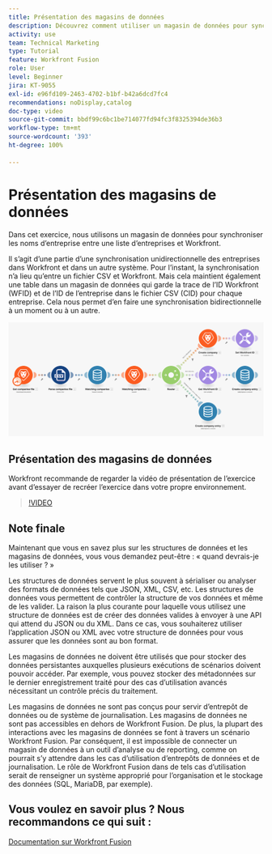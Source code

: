 ```yaml
---
title: Présentation des magasins de données
description: Découvrez comment utiliser un magasin de données pour synchroniser les noms d’entreprise entre une liste d’entreprises et Workfront à l’aide de  [!DNL Adobe Workfront Fusion].
activity: use
team: Technical Marketing
type: Tutorial
feature: Workfront Fusion
role: User
level: Beginner
jira: KT-9055
exl-id: e96fd109-2463-4702-b1bf-b42a6dcd7fc4
recommendations: noDisplay,catalog
doc-type: video
source-git-commit: bbdf99c6bc1be714077fd94fc3f8325394de36b3
workflow-type: tm+mt
source-wordcount: '393'
ht-degree: 100%

---
```


# Présentation des magasins de données

Dans cet exercice, nous utilisons un magasin de données pour synchroniser les noms d’entreprise entre une liste d’entreprises et Workfront.

Il s’agit d’une partie d’une synchronisation unidirectionnelle des entreprises dans Workfront et dans un autre système. Pour l’instant, la synchronisation n’a lieu qu’entre un fichier CSV et Workfront. Mais cela maintient également une table dans un magasin de données qui garde la trace de l’ID Workfront (WFID) et de l’ID de l’entreprise dans le fichier CSV (CID) pour chaque entreprise. Cela nous permet d’en faire une synchronisation bidirectionnelle à un moment ou à un autre.

![Une image d’un scénario Fusion](assets/data-structures-and-data-stores-2.png)

## Présentation des magasins de données

Workfront recommande de regarder la vidéo de présentation de l’exercice avant d’essayer de recréer l’exercice dans votre propre environnement.

>[!VIDEO](https://video.tv.adobe.com/v/3417969/?quality=12&learn=on&enablevpops=1&captions=fre_fr)



## Note finale

Maintenant que vous en savez plus sur les structures de données et les magasins de données, vous vous demandez peut-être : « quand devrais-je les utiliser ? »

Les structures de données servent le plus souvent à sérialiser ou analyser des formats de données tels que JSON, XML, CSV, etc. Les structures de données vous permettent de contrôler la structure de vos données et même de les valider. La raison la plus courante pour laquelle vous utilisez une structure de données est de créer des données valides à envoyer à une API qui attend du JSON ou du XML. Dans ce cas, vous souhaiterez utiliser l’application JSON ou XML avec votre structure de données pour vous assurer que les données sont au bon format.

Les magasins de données ne doivent être utilisés que pour stocker des données persistantes auxquelles plusieurs exécutions de scénarios doivent pouvoir accéder. Par exemple, vous pouvez stocker des métadonnées sur le dernier enregistrement traité pour des cas d’utilisation avancés nécessitant un contrôle précis du traitement.

Les magasins de données ne sont pas conçus pour servir d’entrepôt de données ou de système de journalisation. Les magasins de données ne sont pas accessibles en dehors de Workfront Fusion. De plus, la plupart des interactions avec les magasins de données se font à travers un scénario Workfront Fusion. Par conséquent, il est impossible de connecter un magasin de données à un outil d’analyse ou de reporting, comme on pourrait s’y attendre dans les cas d’utilisation d’entrepôts de données et de journalisation. Le rôle de Workfront Fusion dans de tels cas d’utilisation serait de renseigner un système approprié pour l’organisation et le stockage des données (SQL, MariaDB, par exemple).

## Vous voulez en savoir plus ? Nous recommandons ce qui suit :

[Documentation sur Workfront Fusion](https://experienceleague.adobe.com/fr/docs/workfront-fusion/using/get-started-with-fusion/understand-workfront-fusion/workfront-fusion-overview)
